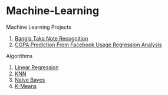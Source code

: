 # Machine-Learning
Machine Learning Projects

1. [ Bangla Taka Note Recognition ](https://github.com/MHRupok/Machine-Learning/blob/master/Bangla%20Taka%20Recognition.ipynb)
2. [ CGPA Prediction From Facebook Usage Regression Analysis ](https://github.com/MHRupok/Machine-Learning/blob/master/CGPA%20prediction.ipynb)

Algorithms

1. [ Linear Regression ](https://github.com/MHRupok/Machine-Learning/blob/master/Linear%20Regression.ipynb)
2. [ KNN ](https://github.com/MHRupok/Machine-Learning/blob/master/KNN.ipynb)
3. [ Naive Bayes ](https://github.com/MHRupok/Machine-Learning/blob/master/Naive%20Bayes.ipynb)
4. [K-Means ](https://github.com/MHRupok/Machine-Learning/blob/master/K-Means.ipynb)







